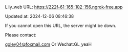 Lily_web URL: https://222f-61-165-102-156.ngrok-free.app

Updated at: 2024-12-06 08:46:38

If you cannot open this URL, the server might be down.

Please contact: 

goley04@foxmail.com Or Wechat:GL_yeaH